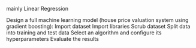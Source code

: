 mainly Linear Regression 

Design a full machine learning model (house price valuation system using gradient boosting):
    Import dataset
    Import libraries
    Scrub dataset
    Split data into training and test data
    Select an algorithm and configure its hyperparameters
    Evaluate the results
